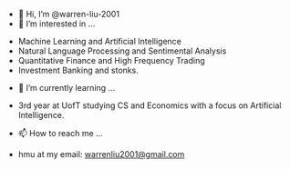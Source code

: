 - 👋 Hi, I’m @warren-liu-2001
- 👀 I’m interested in ...
* Machine Learning and Artificial Intelligence
* Natural Language Processing and Sentimental Analysis
* Quantitative Finance and High Frequency Trading
* Investment Banking and stonks.
- 🌱 I’m currently learning ...
* 3rd year at UofT studying CS and Economics with a focus on Artificial Intelligence.
- 📫 How to reach me ...
* hmu at my email: warrenliu2001@gmail.com

<!---
warren-liu-2001/warren-liu-2001 is a ✨ special ✨ repository because its `README.md` (this file) appears on your GitHub profile.
You can click the Preview link to take a look at your changes.
--->
